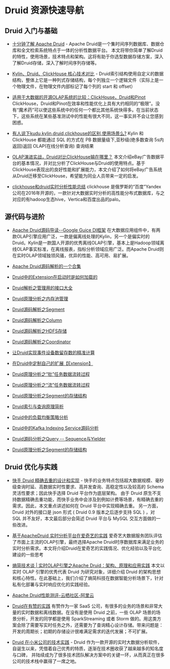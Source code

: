 # Druid 资源快速导航

## Druid 入门与基础
* [十分钟了解 Apache Druid](https://www.ossez.com/t/apache-druid/13566) - 
  Apache Druid是一个集时间序列数据库、数据仓库和全文检索系统特点于一体的分析性数据平台。
  本文将带你简单了解Druid的特性，使用场景，技术特点和架构。这将有助于你选型数据存储方案，深入了解Druid存储，深入了解时间序列存储等。

* [Kylin、Druid、ClickHouse 核心技术对比](https://zhuanlan.zhihu.com/p/267311457) - 
  Druid索引结构使用自定义的数据结构，整体上它是一种列式存储结构，每个列独立一个逻辑文件（实际上是一个物理文件，在物理文件内部标记了每个列的 start 和 offset）

* [适用于大数据的开源OLAP系统的比较：ClickHouse，Druid和Pinot](https://www.cnblogs.com/029zz010buct/p/12674287.html)
  ClickHouse，Druid和Pinot在效率和性能优化上具有大​​约相同的“极限”。没有“魔术药”可以使这些系统中的任何一个都比其他系统快得多。在当前状态下，这些系统在某些基准测试中的性能有很大不同，这一事实并不会让您感到困惑。

* [有人说下kudu,kylin,druid,clickhouse的区别,使用场景么?](https://www.zhihu.com/question/303991599)
  Kylin 和 ClickHouse 都能通过 SQL 的方式在 PB 数据量级下,亚秒级(绝多数查询 5s内返回)返回 OLAP(在线分析查询) 查询结果

* [OLAP演进实战，Druid对比ClickHouse输在哪里？](https://www.manongdao.com/article-2427509.html)
  本文介绍eBay广告数据平台的基本情况，并对比分析了ClickHouse与Druid的使用特点。基于ClickHouse表现出的良好性能和扩展能力，本文介绍了如何将eBay广告系统从Druid迁移至ClickHouse，希望能为同业人员带来一定的启发。

* [clickhouse和druid实时分析性能总结](https://www.pianshen.com/article/26311113725/)
  clickhouse 是俄罗斯的“百度”Yandex公司在2016年开源的，一款针对大数据实时分析的高性能分布式数据库，与之对应的有hadoop生态hive，Vertica和百度出品的palo。
  
## 源代码与进阶
* [Apache Druid源码导读--Google Guice DI框架](https://blog.csdn.net/yueguanghaidao/article/details/102531570)
   在大数据应用组件中，有两款OLAP引擎应用广泛，一款是偏离线处理的Kylin，另一个是偏实时的Druid。Kylin是一款国人开源的优秀离线OLAP引擎，基本上是Hadoop领域离线OLAP事实标准，在离线报表，指标分析领域应用广泛。而Apache Druid则在实时OLAP领域独领风骚，优异的性能、高可用、易扩展。
  
* [Apache Druid源码解析的一个合集](https://blog.csdn.net/mytobaby00/category_7561069.html)

* [Druid中的Extension在启动时是如何加载的](https://blog.csdn.net/mytobaby00/article/details/79857681)

* [Druid解析之管理用的接口大全](https://blog.csdn.net/mytobaby00/article/details/80088795)

* [Druid原理分析之内存池管理](https://blog.csdn.net/mytobaby00/article/details/80071101)

* [Druid源码解析之Segment](Druid源码解析之Segment)

* [Druid源码解析之Column](https://blog.csdn.net/mytobaby00/article/details/80056826)

* [Druid源码解析之HDFS存储](https://blog.csdn.net/mytobaby00/article/details/80045662)

* [Druid源码解析之Coordinator](https://blog.csdn.net/mytobaby00/article/details/80041970)

* [让Druid实现事件设备数留存数的精准计算](https://blog.csdn.net/mytobaby00/article/details/79804685)

* [在Druid中定制自己的扩展【Extension】](https://blog.csdn.net/mytobaby00/article/details/79803605)

* [Druid原理分析之“批”任务数据流转过程](https://blog.csdn.net/mytobaby00/article/details/79802776)

* [Druid原理分析之“流”任务数据流转过程](https://blog.csdn.net/mytobaby00/article/details/79801614)

* [Druid原理分析之Segment的存储结构](https://blog.csdn.net/mytobaby00/article/details/79801425)

* [Druid索引与查询原理简析](https://blog.csdn.net/mytobaby00/article/details/79800553)

* [Druid中的负载均衡策略分析](https://blog.csdn.net/mytobaby00/article/details/79860836)

* [Druid中的Kafka Indexing Service源码分析](https://blog.csdn.net/mytobaby00/article/details/79858403)

* [Druid源码分析之Query -- Sequence与Yielder](https://blog.csdn.net/mytobaby00/article/details/80103230)

* [Druid原理分析之Segment的存储结构](https://blog.csdn.net/mytobaby00/article/details/79801425)


## Druid 优化与实践
* [快手 Druid 精确去重的设计和实现](https://www.ossez.com/t/druid/13565) - 
  快手的业务特点包括超大数据规模、毫秒级查询时延、高数据实时性要求、高并发查询、高稳定性以及较高的 Schema 灵活性要求；因此快手选择 Druid 平台作为底层架构。
  由于 Druid 原生不支持数据精确去重功能，而快手业务中会涉及到例如计费等场景，有精确去重的需求。因此，本文重点讲述如何在 Druid 平台中实现精确去重。
  另一方面，Druid 对外的接口是 json 形式 ( Druid 0.9 版本之后逐步支持 SQL ) ，对 SQL 并不友好，本文最后部分会简述 Druid 平台与 MySQL 交互方面做的一些改进。

* [基于ApacheDruid 实时分析平台在爱奇艺的实践](https://www.sohu.com/a/398880575_315839)
  爱奇艺大数据服务团队评估了市面上主流的OLAP引擎，最终选择Apache Druid时序数据库来满足业务的实时分析需求。本文将介绍Druid在爱奇艺的实践情况、优化经验以及平台化建设的一些思考

* [熵简技术谈 | 实时OLAP引擎之Apache Druid：架构、原理和应用实践](https://zhuanlan.zhihu.com/p/178572172)
  本文以实时 OLAP 引擎的优秀代表 Druid 为研究对象，详细介绍 Druid 的架构思想和核心特性。在此基础上，我们介绍了熵简科技在数据智能分析场景下，针对私有化部署与实时响应优化的实践经验。

* [Apache Druid性能测评-云栖社区-阿里云](https://developer.aliyun.com/article/712725)

* [Druid在有赞的实践](https://www.cnblogs.com/oldtrafford/p/10301581.html)
  有赞作为一家 SaaS 公司，有很多的业务的场景和非常大量的实时数据和离线数据。在没有是使用 Druid 之前，一些 OLAP 场景的场景分析，开发的同学都是使用 SparkStreaming 或者 Storm 做的。用这类方案会除了需要写实时任务之外，还需要为了查询精心设计存储。带来问题是：开发的周期长；初期的存储设计很难满足需求的迭代发展；不可扩展。

* [Druid 在小米公司的技术实践](https://zhuanlan.zhihu.com/p/25593670) - 
  Druid 作为一款开源的实时大数据分析软件，自诞生以来，凭借着自己优秀的特质，逐渐在技术圈收获了越来越多的知名度与口碑，
  并陆续成为了很多技术团队解决方案中的关键一环，从而真正在很多公司的技术栈中赢得了一席之地。
  

